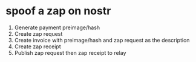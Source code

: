 # spoof a zap on nostr

1. Generate payment preimage/hash
2. Create zap request
3. Create invoice with preimage/hash and zap request as the description 
4. Create zap receipt
5. Publish zap request then zap receipt to relay
